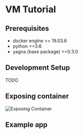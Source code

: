 # VM Tutorial

## Prerequisites

* docker engine &gt;= 19.03.6
* python &gt;=3.6
* yagna \(base package\) &gt;=0.3.0

## Development Setup

TODO

## Exposing container

![Exposing Container](../.gitbook/assets/exposing-container%20%283%29.gif)

## Example app

